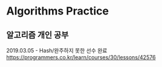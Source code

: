 # Algorithms Practice

알고리즘 개인 공부
---------------
2019.03.05 - Hash/완주하지 못한 선수 완료 <https://programmers.co.kr/learn/courses/30/lessons/42576>
